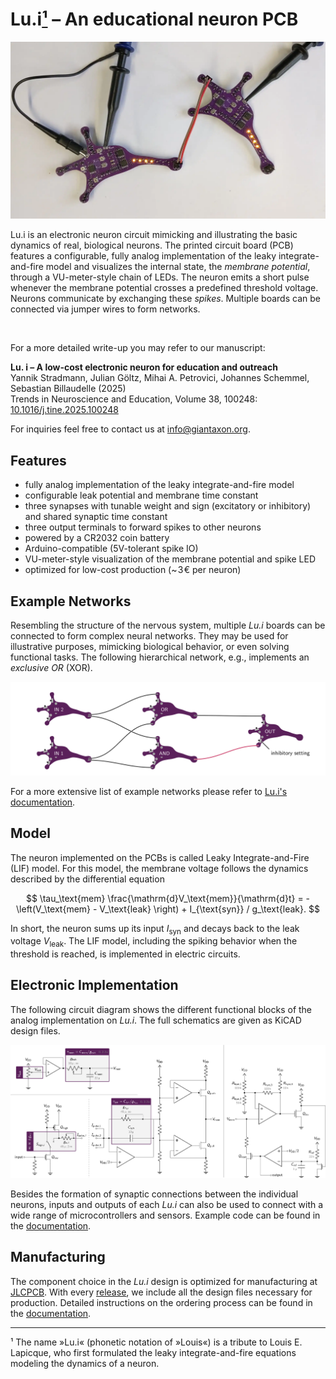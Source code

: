 # Lu.i[¹](#footnote-1) – An educational neuron PCB

![](doc/figures/animation/animation.webp)

Lu.i is an electronic neuron circuit mimicking and illustrating the basic dynamics of real, biological neurons.
The printed circuit board (PCB) features a configurable, fully analog implementation of the leaky integrate-and-fire model and visualizes the internal state, the *membrane potential*, through a VU-meter-style chain of LEDs.
The neuron emits a short pulse whenever the membrane potential crosses a predefined threshold voltage.
Neurons communicate by exchanging these *spikes*.
Multiple boards can be connected via jumper wires to form networks.

<br/>

For a more detailed write-up you may refer to our manuscript:

**Lu. i – A low-cost electronic neuron for education and outreach**  
Yannik Stradmann, Julian Göltz, Mihai A. Petrovici, Johannes Schemmel, Sebastian Billaudelle (2025)  
Trends in Neuroscience and Education, Volume 38, 100248: [10.1016/j.tine.2025.100248](https://doi.org/10.1016/j.tine.2025.100248)

For inquiries feel free to contact us at [info@giantaxon.org](mailto:info@giantaxon.org).

## Features
- fully analog implementation of the leaky integrate-and-fire model
- configurable leak potential and membrane time constant
- three synapses with tunable weight and sign (excitatory or inhibitory) and shared synaptic time constant
- three output terminals to forward spikes to other neurons
- powered by a CR2032 coin battery
- Arduino-compatible (5V-tolerant spike IO)
- VU-meter-style visualization of the membrane potential and spike LED
- optimized for low-cost production (~ 3 € per neuron)


## Example Networks
Resembling the structure of the nervous system, multiple *Lu.i* boards can be connected to form complex neural networks.
They may be used for illustrative purposes, mimicking biological behavior, or even solving functional tasks.
The following hierarchical network, e.g., implements an *exclusive OR* (XOR).

![](doc/figures/example-networks/hierarchical_xor.png)

For a more extensive list of example networks please refer to [Lu.i's documentation](doc/).


## Model
The neuron implemented on the PCBs is called Leaky Integrate-and-Fire (LIF) model.
For this model, the membrane voltage follows the dynamics described by the differential equation

$$
    \tau_\text{mem} \frac{\mathrm{d}V_\text{mem}}{\mathrm{d}t} = - \left(V_\text{mem} - V_\text{leak} \right) + I_{\text{syn}} / g_\text{leak}.
$$

In short, the neuron sums up its input $I_\text{syn}$ and decays back to the leak voltage $V_\text{leak}$.
The LIF model, including the spiking behavior when the threshold is reached, is implemented in electric circuits.


## Electronic Implementation
The following circuit diagram shows the different functional blocks of the analog implementation on *Lu.i*.
The full schematics are given as KiCAD design files.

![schematics](doc/figures/lui_schematic.png)

Besides the formation of synaptic connections between the individual neurons, inputs and outputs of each *Lu.i* can also be used to connect with a wide range of microcontrollers and sensors.
Example code can be found in the [documentation](doc/). 

## Manufacturing
The component choice in the *Lu.i* design is optimized for manufacturing at [JLCPCB](https://jlcpcb.com/).
With every [release](../../releases/), we include all the design files necessary for production.
Detailed instructions on the ordering process can be found in the [documentation](doc/).


---

<a name="footnote-1">¹</a> The name »Lu.i« (phonetic notation of »Louis«) is a tribute to Louis E. Lapicque, who first formulated the leaky integrate-and-fire equations modeling the dynamics of a neuron.
